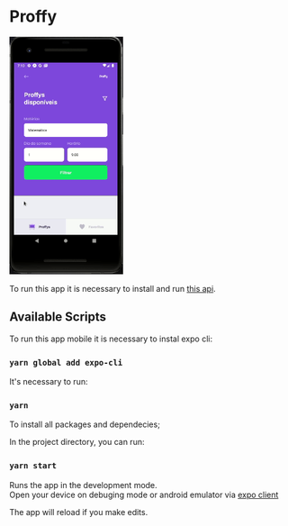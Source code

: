 # Proffy

![Screenshot 1](ProffyMobile.gif)

To run this app it is necessary to install and run [this api](https://github.com/NearMaick/NLW-Proffy-server).

## Available Scripts

To run this app mobile it is necessary to instal expo cli:

### `yarn global add expo-cli`  

It's necessary to run: 

### `yarn`

To install all packages and dependecies;

In the project directory, you can run:

### `yarn start`

Runs the app in the development mode.<br />
Open your device on debuging mode or android emulator via [expo client](https://play.google.com/store/apps/details?id=host.exp.exponent&referrer=www)

The app will reload if you make edits.<br />